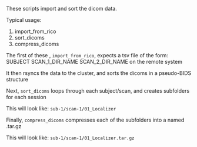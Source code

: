 These scripts import and sort the dicom data.

Typical usage:

1. import_from_rico
2. sort_dicoms
3. compress_dicoms

The first of these , `import_from_rico`, expects a tsv file of the form:
SUBJECT SCAN_1_DIR_NAME SCAN_2_DIR_NAME on the remote system

It then rsyncs the data to the cluster, and sorts the dicoms in a pseudo-BIDS structure

Next, `sort_dicoms` loops through each subject/scan, and creates subfolders for each session

This will look like:
`sub-1/scan-1/01_Localizer`

Finally, `compress_dicoms` compresses each of the subfolders into a named .tar.gz

This will look like:
`sub-1/scan-1/01_Localizer.tar.gz`
